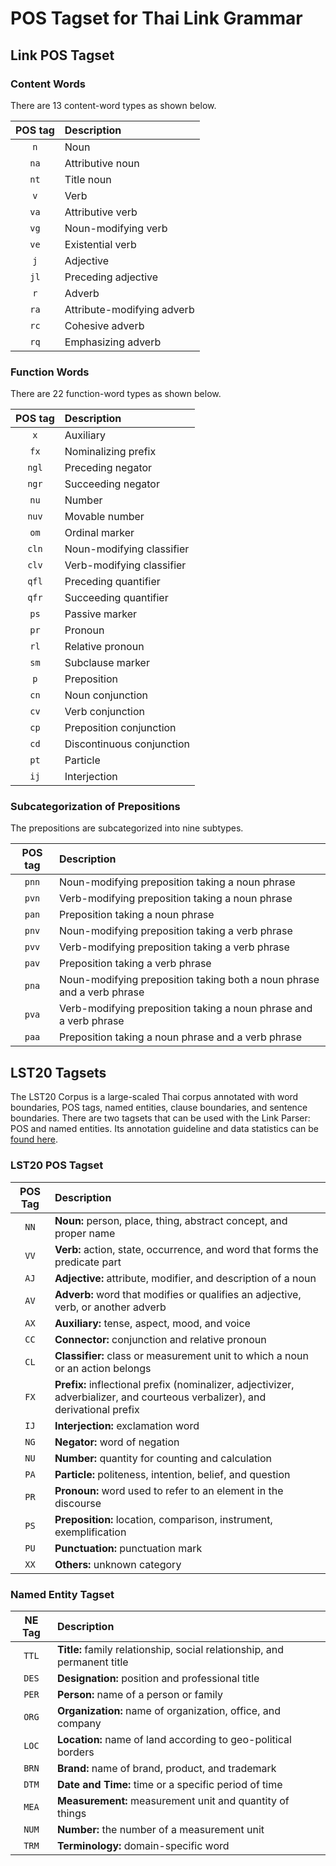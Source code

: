 # POS Tagset for Thai Link Grammar

## Link POS Tagset

### Content Words

There are 13 content-word types as shown below.

| POS tag | Description |
|:-------:|:------------|
| `n`     | Noun |
| `na`    | Attributive noun |
| `nt`    | Title noun |
| `v`     | Verb |
| `va`    | Attributive verb |
| `vg`    | Noun-modifying verb |
| `ve`    | Existential verb |
| `j`     | Adjective |
| `jl`    | Preceding adjective |
| `r`     | Adverb |
| `ra`    | Attribute-modifying adverb |
| `rc`    | Cohesive adverb |
| `rq`    | Emphasizing adverb |

### Function Words

There are 22 function-word types as shown below.

| POS tag | Description |
|:-------:|:------------|
| `x`     | Auxiliary |
| `fx`    | Nominalizing prefix |
| `ngl`   | Preceding negator |
| `ngr`   | Succeeding negator |
| `nu`    | Number |
| `nuv`   | Movable number |
| `om`    | Ordinal marker |
| `cln`   | Noun-modifying classifier |
| `clv`   | Verb-modifying classifier |
| `qfl`   | Preceding quantifier |
| `qfr`   | Succeeding quantifier |
| `ps`    | Passive marker |
| `pr`    | Pronoun |
| `rl`    | Relative pronoun |
| `sm`    | Subclause marker |
| `p`     | Preposition |
| `cn`    | Noun conjunction |
| `cv`    | Verb conjunction |
| `cp`    | Preposition conjunction |
| `cd`    | Discontinuous conjunction |
| `pt`    | Particle |
| `ij`    | Interjection |

### Subcategorization of Prepositions

The prepositions are subcategorized into nine subtypes.

| POS tag | Description |
|:-------:|:------------|
| `pnn`   | Noun-modifying preposition taking a noun phrase |
| `pvn`   | Verb-modifying preposition taking a noun phrase |
| `pan`   | Preposition taking a noun phrase |
| `pnv`   | Noun-modifying preposition taking a verb phrase |
| `pvv`   | Verb-modifying preposition taking a verb phrase |
| `pav`   | Preposition taking a verb phrase |
| `pna`   | Noun-modifying preposition taking both a noun phrase and a verb phrase |
| `pva`   | Verb-modifying preposition taking a noun phrase and a verb phrase |
| `paa`   | Preposition taking a noun phrase and a verb phrase |

## LST20 Tagsets

The LST20 Corpus is a large-scaled Thai corpus annotated with word boundaries, POS tags, named entities, clause boundaries, and sentence boundaries. There are two tagsets that can be used with the Link Parser: POS and named entities. Its annotation guideline and data statistics can be [found here](https://arxiv.org/abs/2008.05055).

### LST20 POS Tagset

| POS Tag | Description |
|:-------:|:------------|
| `NN`    | **Noun:** person, place, thing, abstract concept, and proper name |
| `VV`    | **Verb:** action, state, occurrence, and word that forms the predicate part |
| `AJ`    | **Adjective:** attribute, modifier, and description of a noun |
| `AV`    | **Adverb:** word that modifies or qualifies an adjective, verb, or another adverb |
| `AX`    | **Auxiliary:** tense, aspect, mood, and voice |
| `CC`    | **Connector:** conjunction and relative pronoun |
| `CL`    | **Classifier:** class or measurement unit to which a noun or an action belongs |
| `FX`    | **Prefix:** inflectional prefix (nominalizer, adjectivizer, adverbializer, and courteous verbalizer), and derivational prefix |
| `IJ`    | **Interjection:** exclamation word |
| `NG`    | **Negator:** word of negation |
| `NU`    | **Number:** quantity for counting and calculation |
| `PA`    | **Particle:** politeness, intention, belief, and question |
| `PR`    | **Pronoun:** word used to refer to an element in the discourse |
| `PS`    | **Preposition:** location, comparison, instrument, exemplification |
| `PU`    | **Punctuation:** punctuation mark |
| `XX`    | **Others:** unknown category |

### Named Entity Tagset

| NE Tag | Description |
|:------:|:------------|
| `TTL`  | **Title:** family relationship, social relationship, and permanent title |
| `DES`  | **Designation:** position and professional title |
| `PER`  | **Person:** name of a person or family |
| `ORG`  | **Organization:** name of organization, office, and company |
| `LOC`  | **Location:** name of land according to geo-political borders |
| `BRN`  | **Brand:** name of brand, product, and trademark |
| `DTM`  | **Date and Time:** time or a specific period of time |
| `MEA`  | **Measurement:** measurement unit and quantity of things |
| `NUM`  | **Number:** the number of a measurement unit |
| `TRM`  | **Terminology:** domain-specific word |